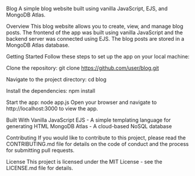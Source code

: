 Blog
A simple blog website built using vanilla JavaScript, EJS, and MongoDB Atlas.

Overview
This blog website allows you to create, view, and manage blog posts. The frontend of the app was built using vanilla JavaScript and the backend server was connected using EJS. The blog posts are stored in a MongoDB Atlas database.

Getting Started
Follow these steps to set up the app on your local machine:

Clone the repository:
git clone https://github.com/user/blog.git

Navigate to the project directory:
cd blog

Install the dependencies:
npm install

Start the app:
node app.js
Open your browser and navigate to http://localhost:3000 to view the app.

Built With
Vanilla JavaScript
EJS - A simple templating language for generating HTML
MongoDB Atlas - A cloud-based NoSQL database

Contributing
If you would like to contribute to this project, please read the CONTRIBUTING.md file for details on the code of conduct and the process for submitting pull requests.

License
This project is licensed under the MIT License - see the LICENSE.md file for details.

